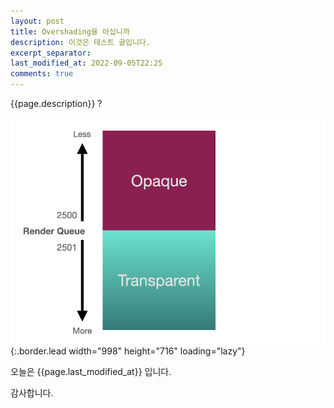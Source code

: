 ```yaml
---
layout: post
title: Overshading을 아십니까
description: 이것은 테스트 글입니다.
excerpt_separator: 
last_modified_at: 2022-09-05T22:25
comments: true
---
```

 {{page.description}} ?

![test](/assets/img/blog/test-1.png){:.border.lead width="998" height="716" loading="lazy"}
    
오늘은  {{page.last_modified_at}}  입니다.  

감사합니다.
